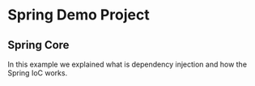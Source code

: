 # Spring Demo Project
## Spring Core
In this example we explained what is dependency injection and how the Spring IoC works.
